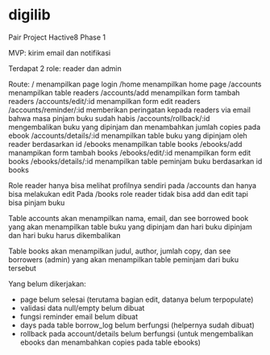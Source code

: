 # digilib

Pair Project Hactive8 Phase 1

MVP: kirim email dan notifikasi

Terdapat 2 role: reader dan admin

Route:
/ menampilkan page login
/home menampilkan home page
/accounts menampilkan table readers
/accounts/add menampilkan form tambah readers
/accounts/edit/:id menampilkan form edit readers
/accounts/reminder/:id memberikan peringatan kepada readers via email bahwa masa pinjam buku sudah habis
/accounts/rollback/:id mengembalikan buku yang dipinjam dan menambahkan jumlah copies pada ebook
/accounts/details/:id menampilkan table buku yang dipinjam oleh reader berdasarkan id
/ebooks menampilkan table books
/ebooks/add manampikan form tambah books
/ebooks/edit/:id menampilkan form edit books
/ebooks/details/:id menampilkan table peminjam buku berdasarkan id books

Role reader hanya bisa melihat profilnya sendiri pada /accounts dan hanya bisa melakukan edit
Pada /books role reader tidak bisa add dan edit tapi bisa pinjam buku

Table accounts akan menampilkan nama, email, dan see borrowed book yang akan menampilkan table buku yang dipinjam dan hari buku dipinjam dan hari buku harus dikembalikan

Table books akan menampilkan judul, author, jumlah copy, dan see borrowers (admin) yang akan menampilkan table peminjam dari buku tersebut

Yang belum dikerjakan:

- page belum selesai (terutama bagian edit, datanya belum terpopulate)
- validasi data null/empty belum dibuat
- fungsi reminder email belum dibuat
- days pada table borrow_log belum berfungsi (helpernya sudah dibuat)
- rollback pada account/details belum berfungsi (untuk mengembalikan ebooks dan menambahkan copies pada table ebooks)
